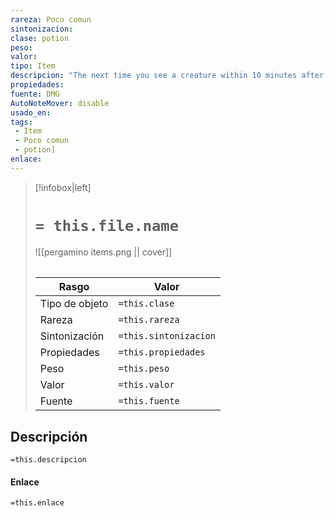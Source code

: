 ```yaml
---
rareza: Poco comun
sintonizacion: 
clase: potion
peso: 
valor: 
tipo: Item
descripcion: "The next time you see a creature within 10 minutes after drinking this philter, you become charmed by that creature for 1 hour. If the creature is of a species and gender you are normally attracted to, you regard it as your true love while you are charmed. This potion&#x27;s rose-hued, effervescent liquid contains one easy-to-miss bubble shaped like a heart."
propiedades: 
fuente: DMG
AutoNoteMover: disable
usado_en:  
tags: 
 - Item
 - Poco comun
 - potion]
enlace: 
---
```


> [!infobox|left]
>  # `= this.file.name`
> ![[pergamino items.png || cover]]
> ######   
> |Rasgo | Valor |
> | --- | --- |
> | Tipo de objeto| `=this.clase`|
>  | Rareza| `=this.rareza`|
> | Sintonización | `=this.sintonizacion` |
> | Propiedades | `=this.propiedades` |
>  | Peso | `=this.peso` |
> | Valor | `=this.valor` |
> | Fuente | `=this.fuente` |


## Descripción
`=this.descripcion`

#### Enlace
`=this.enlace`